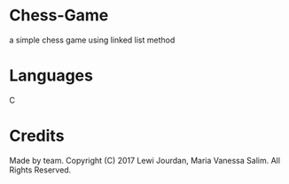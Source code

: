 # Chess-Game
a simple chess game using linked list method

# Languages
C

# Credits
Made by team. Copyright (C) 2017 Lewi Jourdan, Maria Vanessa Salim. All Rights Reserved.
